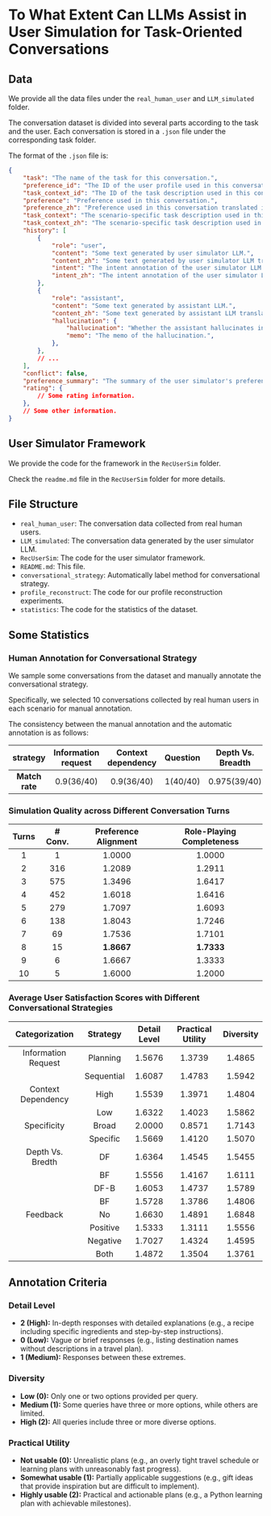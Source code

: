 # To What Extent Can LLMs Assist in User Simulation for Task-Oriented Conversations

## Data

We provide all the data files under the `real_human_user` and `LLM_simulated` folder.

The conversation dataset is divided into several parts according to the task and the user. Each conversation is stored in a `.json` file under the corresponding task folder.

The format of the `.json` file is:
```json
{
    "task": "The name of the task for this conversation.",
    "preference_id": "The ID of the user profile used in this conversation.",
    "task_context_id": "The ID of the task description used in this conversation.",
    "preference": "Preference used in this conversation.",
    "preference_zh": "Preference used in this conversation translated in Chinese.",
    "task_context": "The scenario-specific task description used in this conversation",
    "task_context_zh": "The scenario-specific task description used in this conversation translated in Chinese.",
    "history": [
        {
            "role": "user",
            "content": "Some text generated by user simulator LLM.",
            "content_zh": "Some text generated by user simulator LLM translated in Chinese.",
            "intent": "The intent annotation of the user simulator LLM.",
            "intent_zh": "The intent annotation of the user simulator LLM translated in Chinese.",
        },
        {
            "role": "assistant",
            "content": "Some text generated by assistant LLM.",
            "content_zh": "Some text generated by assistant LLM translated in Chinese.",
            "hallucination": {
                "hallucination": "Whether the assistant hallucinates in this turn.",
                "memo": "The memo of the hallucination.",
            },
        },
        // ...
    ],
    "conflict": false,
    "preference_summary": "The summary of the user simulator's preference extracted from the conversation.",
    "rating": {
        // Some rating information.
    },
    // Some other information.
}
```

## User Simulator Framework

We provide the code for the framework in the `RecUserSim` folder.

Check the `readme.md` file in the `RecUserSim` folder for more details.

## File Structure

- `real_human_user`: The conversation data collected from real human users.
- `LLM_simulated`: The conversation data generated by the user simulator LLM.
- `RecUserSim`: The code for the user simulator framework.
- `README.md`: This file.
- `conversational_strategy`: Automatically label method for conversational strategy.
- `profile_reconstruct`: The code for our profile reconstruction experiments.
- `statistics`: The code for the statistics of the dataset.

## Some Statistics

### Human Annotation for Conversational Strategy

We sample some conversations from the dataset and manually annotate the conversational strategy.

Specifically, we selected 10 conversations collected by real human users in each scenario for manual annotation.

The consistency between the manual annotation and the automatic annotation is as follows:

|  **strategy**  | **Information request** | **Context dependency** | **Question** | **Depth Vs. Breadth** | **Feedback** |
| :------------: | :---------------------: | :--------------------: | :----------: | :-------------------: | :----------: |
| **Match rate** |    $0.9 (36 / 40)$      |     $0.9 (36 / 40)$    | $1 (40 / 40)$|  $0.975 (39 / 40)$    |$0.85 (34 / 40)$|

### Simulation Quality across Different Conversation Turns

| Turns | # Conv. | Preference Alignment | Role-Playing Completeness |
| :---: | :-----: | :------------------: | :-----------------------: |
|   1   |    1    |        1.0000        |          1.0000           |
|   2   |   316   |        1.2089        |          1.2911           |
|   3   |   575   |        1.3496        |          1.6417           |
|   4   |   452   |        1.6018        |          1.6416           |
|   5   |   279   |        1.7097        |          1.6093           |
|   6   |   138   |        1.8043        |          1.7246           |
|   7   |   69    |        1.7536        |          1.7101           |
|   8   |   15    |      **1.8667**      |        **1.7333**         |
|   9   |    6    |        1.6667        |          1.3333           |
|  10   |    5    |        1.6000        |          1.2000           |

### Average User Satisfaction Scores with Different Conversational Strategies

|   Categorization    |  Strategy  | Detail Level | Practical Utility | Diversity |
| :-----------------: | :--------: | :----------: | :---------------: | :-------: |
| Information Request |  Planning  |    1.5676    |      1.3739       |  1.4865   |
|                     | Sequential |    1.6087    |      1.4783       |  1.5942   |
| Context Dependency  |    High    |    1.5539    |      1.3971       |  1.4804   |
|                     |    Low     |    1.6322    |      1.4023       |  1.5862   |
|     Specificity     |   Broad    |    2.0000    |      0.8571       |  1.7143   |
|                     |  Specific  |    1.5669    |      1.4120       |  1.5070   |
|  Depth Vs. Bredth   |     DF     |    1.6364    |      1.4545       |  1.5455   |
|                     |     BF     |    1.5556    |      1.4167       |  1.6111   |
|                     |    DF-B    |    1.6053    |      1.4737       |  1.5789   |
|                     |     BF     |    1.5728    |      1.3786       |  1.4806   |
|      Feedback       |     No     |    1.6630    |      1.4891       |  1.6848   |
|                     |  Positive  |    1.5333    |      1.3111       |  1.5556   |
|                     |  Negative  |    1.7027    |      1.4324       |  1.4595   |
|                     |    Both    |    1.4872    |      1.3504       |  1.3761   |

## Annotation Criteria

### Detail Level

- **2 (High):** In-depth responses with detailed explanations (e.g., a recipe including specific ingredients and step-by-step instructions).
- **0 (Low):** Vague or brief responses (e.g., listing destination names without descriptions in a travel plan).
- **1 (Medium):** Responses between these extremes.

### Diversity

- **Low (0):** Only one or two options provided per query.
- **Medium (1):** Some queries have three or more options, while others are limited.
- **High (2):** All queries include three or more diverse options.

### Practical Utility

- **Not usable (0):** Unrealistic plans (e.g., an overly tight travel schedule or learning plans with unreasonably fast progress).
- **Somewhat usable (1):** Partially applicable suggestions (e.g., gift ideas that provide inspiration but are difficult to implement).
- **Highly usable (2):** Practical and actionable plans (e.g., a Python learning plan with achievable milestones).
